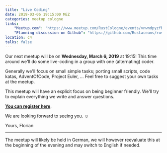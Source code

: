 ```yaml
---
title: "Live Coding"
date: 2019-03-06 19:15:00 MEZ
categories: meetup cologne
links:
    "Meetup.com": "https://www.meetup.com/RustCologne/events/vnwndpyzfbjb/"
    "Planning discussion on Github": "https://github.com/Rustaceans/rust-cologne/issues/76"
location: c4
talks: false
---
```

Our next meetup will be on **Wednesday, March 6, 2019** at 19:15!
This time around we'll do some live-coding in a group with one (alternating) coder.

Generally we'll focus on small simple tasks; porting small scripts, code katas,
AdventOfCode, Project Euler, …
Feel free to suggest your own tasks at the meetup.

This meetup will have an explicit focus on being beginner friendly.
We'll try to explain everything we write and answer questions.

**[You can register here](https://www.meetup.com/RustCologne/events/vnwndpyzfbjb/)**.

We are looking forward to seeing you. ☺

Yours,
Florian

- - -

The meetup will likely be held in German, we will however reevaluate this at the beginning of the evening and may switch to English if needed.
